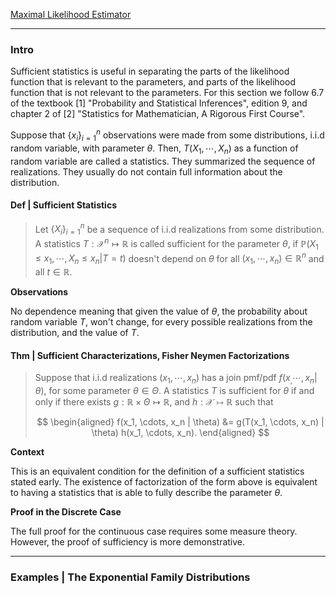 [Maximal Likelihood Estimator](Maximal%20Likelihood%20Estimator.md)


---
### **Intro**

Sufficient statistics is useful in separating the parts of the likelihood function that is relevant to the parameters, and parts of the likelihood function that is not relevant to the parameters. For this section we follow 6.7 of the textbook \[1\] "Probability and Statistical Inferences", edition 9, and chapter 2 of \[2\] "Statistics for Mathematician, A Rigorous First Course". 

Suppose that $\{x_i\}_{i = 1}^n$ observations were made from some distributions, i.i.d random variable, with parameter $\theta$. Then, $T(X_1, \cdots, X_n)$ as a function of random variable are called a statistics. They summarized the sequence of realizations. They usually do not contain full information about the distribution. 

#### **Def | Sufficient Statistics**
> Let $\{X_i\}_{i = 1}^n$ be a sequence of i.i.d realizations from some distribution. A statistics $T:\mathcal X^n\mapsto \mathbb R$ is called sufficient for the parameter $\theta$, if $\mathbb P(X_1 \le x_1, \cdots, X_n \le x_n | T = t)$ doesn't depend on $\theta$ for all $(x_1, \cdots, x_n) \in \mathbb R^n$ and all $t\in \mathbb R$. 

**Observations**

No dependence meaning that given the value of $\theta$, the probability about random variable $T$, won't change, for every possible realizations from the distribution, and the value of $T$. 

#### **Thm | Sufficient Characterizations, Fisher Neymen Factorizations**
> Suppose that i.i.d realizations $(x_1, \cdots, x_n)$ has a join pmf/pdf $f(x_, \cdots, x_n | \theta)$, for some parameter $\theta \in \Theta$. A statistics $T$ is sufficient for $\theta$ if and only if there exists $g: \mathbb R\times \Theta \mapsto \mathbb R$, and $h: \mathcal X\mapsto \mathbb R$  such that 
>
> $$
> \begin{aligned}
>   f(x_1, \cdots, x_n | \theta) &= 
>   g(T(x_1, \cdots, x_n) | \theta) h(x_1, \cdots, x_n). 
> \end{aligned}
> $$

**Context**

This is an equivalent condition for the definition of a sufficient statistics stated early. The existence of factorization of the form above is equivalent to having a statistics that is able to fully describe the parameter $\theta$. 

**Proof in the Discrete Case**

The full proof for the continuous case requires some measure theory. However, the proof of sufficiency is more demonstrative. 


---
### **Examples | The Exponential Family Distributions**



